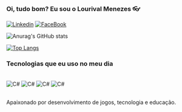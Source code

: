 ### Oi, tudo bom? Eu sou o Lourival Menezes 👓

[![Linkedin](https://img.shields.io/badge/LinkedIn-0077B5?style=for-the-badge&logo=linkedin&logoColor=white)](https://www.linkedin.com/in/lmrjunior)
[![FaceBook](https://img.shields.io/badge/Facebook-1877F2?style=for-the-badge&logo=facebook&logoColor=white)](https://www.facebook.com/LjuniorxDD)

![Anurag's GitHub stats](https://github-readme-stats.vercel.app/api?username=LorisJunior&show_icons=true&theme=)

[![Top Langs](https://github-readme-stats.vercel.app/api/top-langs/?username=LorisJunior&layout=compact)](https://github.com/anuraghazra/github-readme-stats)

### Tecnologias que eu uso no meu dia

<div style="display inline_block"><br/>
  <img align="center" alt="C#" src="https://img.shields.io/badge/Unity-100000?style=for-the-badge&logo=unity&logoColor=white" />
  <img align="center" alt="C#" src="https://img.shields.io/badge/C%23-239120?style=for-the-badge&logo=c-sharp&logoColor=white" />
  <img align="center" alt="C#" src="https://img.shields.io/badge/MySQL-00000F?style=for-the-badge&logo=mysql&logoColor=white" />
  <img align="center" alt="C#" src="https://img.shields.io/badge/Xamarin-3498DB?style=for-the-badge&logo=xamarin&logoColor=white" />
</div><br/>

Apaixonado por desenvolvimento de jogos, tecnologia e educação.
